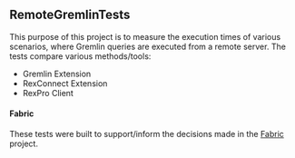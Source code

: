 ## RemoteGremlinTests

This purpose of this project is to measure the execution times of various scenarios, where Gremlin queries are executed from a remote server. The tests compare various methods/tools:
- Gremlin Extension
- RexConnect Extension
- RexPro Client

#### Fabric

These tests were built to support/inform the decisions made in the [Fabric](https://github.com/inthefabric/Fabric) project.
